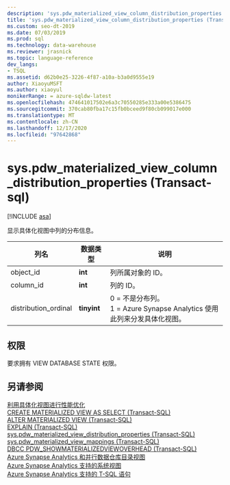 ```yaml
---
description: 'sys.pdw_materialized_view_column_distribution_properties (Transact-sql) '
title: 'sys.pdw_materialized_view_column_distribution_properties (Transact-sql) '
ms.custom: seo-dt-2019
ms.date: 07/03/2019
ms.prod: sql
ms.technology: data-warehouse
ms.reviewer: jrasnick
ms.topic: language-reference
dev_langs:
- TSQL
ms.assetid: d62b0e25-3226-4f87-a10a-b3a0d9555e19
author: XiaoyuMSFT
ms.author: xiaoyul
monikerRange: = azure-sqldw-latest
ms.openlocfilehash: 474641017502e6a3c70550285e333a00e5386475
ms.sourcegitcommit: 370cab80fba17c15fb0bceed9f80cb099017e000
ms.translationtype: MT
ms.contentlocale: zh-CN
ms.lasthandoff: 12/17/2020
ms.locfileid: "97642868"
---
```

# <a name="syspdw_materialized_view_column_distribution_properties-transact-sql"></a>sys.pdw_materialized_view_column_distribution_properties (Transact-sql)  

[!INCLUDE [asa](../../includes/applies-to-version/asa.md)]

显示具体化视图中列的分布信息。  
  
|列名|数据类型|说明|  
|-----------------|---------------|-----------------|  
|object_id|**int**|列所属对象的 ID。 |  
|column_id|**int**|列的 ID。|  
|distribution_ordinal|**tinyint**|0 = 不是分布列。</br> 1 = Azure Synapse Analytics 使用此列来分发具体化视图。|
 
## <a name="permissions"></a>权限 

要求拥有 VIEW DATABASE STATE 权限。

## <a name="see-also"></a>另请参阅

[利用具体化视图进行性能优化](/azure/sql-data-warehouse/performance-tuning-materialized-views)   
[CREATE MATERIALIZED VIEW AS SELECT &#40;Transact-SQL&#41;](../../t-sql/statements/create-materialized-view-as-select-transact-sql.md?view=azure-sqldw-latest&preserve-view=true)   
[ALTER MATERIALIZED VIEW &#40;Transact-SQL&#41;](../../t-sql/statements/alter-materialized-view-transact-sql.md?view=azure-sqldw-latest&preserve-view=true)   
[EXPLAIN &#40;Transact-SQL&#41;](../../t-sql/queries/explain-transact-sql.md?view=azure-sqldw-latest&preserve-view=true)   
[sys.pdw_materialized_view_distribution_properties &#40;Transact-SQL&#41;](./sys-pdw-materialized-view-distribution-properties-transact-sql.md?view=azure-sqldw-latest&preserve-view=true)   
[sys.pdw_materialized_view_mappings &#40;Transact-SQL&#41;](./sys-pdw-materialized-view-mappings-transact-sql.md?view=azure-sqldw-latest&preserve-view=true)   
[DBCC PDW_SHOWMATERIALIZEDVIEWOVERHEAD &#40;Transact-SQL&#41;](../../t-sql/database-console-commands/dbcc-pdw-showmaterializedviewoverhead-transact-sql.md?view=azure-sqldw-latest&preserve-view=true)   
[Azure Synapse Analytics 和并行数据仓库目录视图](../../relational-databases/system-catalog-views/sql-data-warehouse-and-parallel-data-warehouse-catalog-views.md)   
[Azure Synapse Analytics 支持的系统视图](/azure/sql-data-warehouse/sql-data-warehouse-reference-tsql-system-views)   
[Azure Synapse Analytics 支持的 T-SQL 语句](/azure/sql-data-warehouse/sql-data-warehouse-reference-tsql-statements)